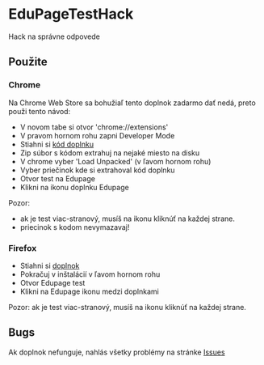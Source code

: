 # EduPageTestHack
Hack na správne odpovede

## Použite
### Chrome
Na Chrome Web Store sa bohužiaľ tento doplnok zadarmo dať nedá, preto použi tento návod: 
- V novom tabe si otvor 'chrome://extensions'
- V pravom hornom rohu zapni Developer Mode
- Stiahni si [kód doplnku](https://github.com/ivanhrabcak/EduPageTestAnswers/archive/main.zip)
- Zip súbor s kódom extrahuj na nejaké miesto na disku
- V chrome vyber 'Load Unpacked' (v ľavom hornom rohu)
- Vyber priečinok kde si extrahoval kód doplnku
- Otvor test na Edupage
- Klikni na ikonu doplnku Edupage

Pozor: 
- ak je test viac-stranový, musíš na ikonu kliknúť na každej strane.
- priecinok s kodom nevymazavaj! 

### Firefox
- Stiahni si [doplnok](https://addons.mozilla.org/sk/firefox/addon/edupagetesthack/)
- Pokračuj v inštalácií v ľavom hornom rohu
- Otvor Edupage test
- Klikni na Edupage ikonu medzi doplnkami

Pozor: ak je test viac-stranový, musíš na ikonu kliknúť na každej strane.

## Bugs
Ak doplnok nefunguje, nahlás všetky problémy na stránke [Issues](https://github.com/markotomcik/EduPageTestHack/issues/new/choose)

